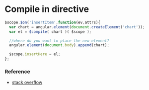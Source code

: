 # Compile in directive

```javascript
$scope.$on('insertItem',function(ev,attrs){
  var chart = angular.element(document.createElement('chart'));
  var el = $compile( chart )( $scope );

  //where do you want to place the new element?
  angular.element(document.body).append(chart);

  $scope.insertHere = el;
};
```

### Reference

* [stack overflow](http://stackoverflow.com/questions/16656735/insert-directive-programatically-angular)